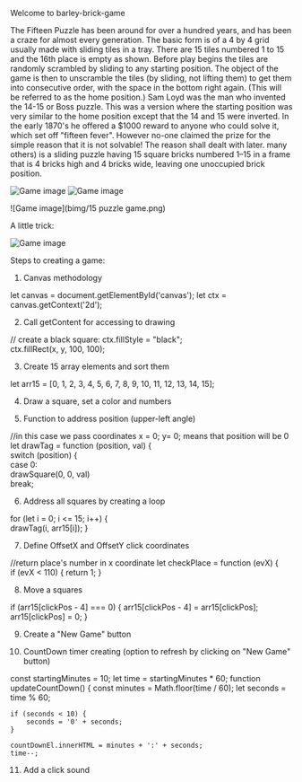 Welcome to barley-brick-game

The Fifteen Puzzle has been around for over a hundred years, and has been a craze for almost every generation. The basic form is of a 4 by 4 grid usually made with sliding tiles in a tray. There are 15 tiles numbered 1 to 15 and the 16th place is empty as shown. Before play begins the tiles are randomly scrambled by sliding to any starting position. The object of the game is then to unscramble the tiles (by sliding, not lifting them) to get them into consecutive order, with the space in the bottom right again. (This will be referred to as the home position.)
Sam Loyd was the man who invented the 14-15 or Boss puzzle. This was a version where the starting position was very similar to the home position except that the 14 and 15 were inverted. In the early 1870's he offered a $1000 reward to anyone who could solve it, which set off "fifteen fever". However no-one claimed the prize for the simple reason that it is not solvable! The reason shall dealt with later. many others) is a sliding puzzle having 15 square bricks numbered 1–15 in a frame that is 4 bricks high and 4 bricks wide, leaving one unoccupied brick position.

![Game image](https://encrypted-tbn0.gstatic.com/images?q=tbn:ANd9GcSBzptsj4hah9g9bysMo_JO8jsnYkMlmBtbzI_Bpz5rAawo9hMuSEtSa8aLCh6h7fdd7Ng&usqp=CAU)
![Game image](https://ece.uwaterloo.ca/~dwharder/aads/Algorithms/N_puzzles/images/puz2.png)

![Game image](bimg/15 puzzle game.png)

A little trick:

![Game image](https://personal.math.ubc.ca/~cass/courses/m308-02b/projects/grant/fifteen/15grid1d.jpg)

Steps to creating a game:

1. Canvas methodology

let canvas = document.getElementById('canvas');
let ctx = canvas.getContext('2d');

2. Call getContent for accessing to drawing

// create a black square:
ctx.fillStyle = "black";  
ctx.fillRect(x, y, 100, 100);

3. Create 15 array elements and sort them

let arr15 = [0, 1, 2, 3, 4, 5, 6, 7, 8, 9, 10, 11, 12, 13, 14, 15];

4. Draw a square, set a color and numbers

5. Function to address position (upper-left angle)

//in this case we pass coordinates x = 0; y= 0; means that position will be 0
let drawTag = function (position, val) {  
 switch (position) {  
 case 0:  
 drawSquare(0, 0, val)  
 break;

6. Address all squares by creating a loop

for (let i = 0; i <= 15; i++) {  
 drawTag(i, arr15[i]);
}

7. Define OffsetX and OffsetY click coordinates

//return place's number in x coordinate
let checkPlace = function (evX) {  
 if (evX < 110) {
return 1;
}

8. Move a squares

if (arr15[clickPos - 4] === 0) {
arr15[clickPos - 4] = arr15[clickPos];
arr15[clickPos] = 0;
}

9. Create a "New Game" button

10. CountDown timer creating (option to refresh by clicking on "New Game" button)

const startingMinutes = 10;
let time = startingMinutes \* 60;
function updateCountDown() {
const minutes = Math.floor(time / 60);
let seconds = time % 60;

    if (seconds < 10) {
        seconds = '0' + seconds;
    }

    countDownEl.innerHTML = minutes + ':' + seconds;
    time--;

11. Add a click sound
